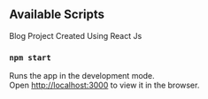 
## Available Scripts

Blog Project Created Using React Js

### `npm start`

Runs the app in the development mode.<br />
Open [http://localhost:3000](http://localhost:3000) to view it in the browser.



